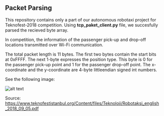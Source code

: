 <h2> Packet Parsing </h2>

This repository contains only a part of our autonomous robotaxi project for Teknofest-2018 competition. Using **tcp_paket_client.py** file, we succesfully parsed the recieved byte array.

In competition, the information of the passenger pick-up and drop-off locations transmitted over Wi-Fi communication.

The total packet length is 11 bytes. The first two bytes contain the start bits at 0xFFFF. The
next 1-byte expresses the position type. This byte is 0 for the passenger pick-up point and
1 for the passenger drop-off point. The x-coordinate and the y-coordinate are 4-byte littleendian
signed int numbers.

See the following image:

![alt text](https://raw.githubusercontent.com/Isydmr/tcp_paket_server/master/tcp-ip.jpg)

Source: https://www.teknofestistanbul.org/Content/files/Teknoloji/Robotaksi_english_2018_09_05.pdf
